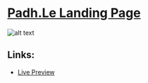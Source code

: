 # [Padh.Le Landing Page](https://bhavya-gupta127.github.io/Padhle-landingpage/)

![alt text](https://drive.google.com/file/d/1Jl9vnsuTGFvMXVSQY-_f3epnKWvSuoCI/view?usp=sharing " Padh.Le Landing Page")

## Links:
+ [Live Preview](https://bhavya-gupta127.github.io/Padhle-landingpage/)

